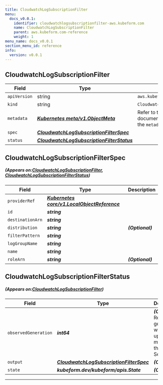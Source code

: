```yaml
---
title: CloudwatchLogSubscriptionFilter
menu:
  docs_v0.0.1:
    identifier: cloudwatchlogsubscriptionfilter-aws.kubeform.com
    name: CloudwatchLogSubscriptionFilter
    parent: aws.kubeform.com-reference
    weight: 1
menu_name: docs_v0.0.1
section_menu_id: reference
info:
  version: v0.0.1
---
```


## CloudwatchLogSubscriptionFilter
| Field | Type | Description |
| ------ | ----- | ----------- |
| `apiVersion` | string | `aws.kubeform.com/v1alpha1` |
|    `kind` | string | `CloudwatchLogSubscriptionFilter` |
| `metadata` | ***[Kubernetes meta/v1.ObjectMeta](https://kubernetes.io/docs/reference/generated/kubernetes-api/v1.13/#objectmeta-v1-meta)***|Refer to the Kubernetes API documentation for the fields of the `metadata` field.|
| `spec` | ***[CloudwatchLogSubscriptionFilterSpec](#CloudwatchLogSubscriptionFilterSpec)***||
| `status` | ***[CloudwatchLogSubscriptionFilterStatus](#CloudwatchLogSubscriptionFilterStatus)***||
## CloudwatchLogSubscriptionFilterSpec
##### (Appears on:[CloudwatchLogSubscriptionFilter](#CloudwatchLogSubscriptionFilter), [CloudwatchLogSubscriptionFilterStatus](#CloudwatchLogSubscriptionFilterStatus))
| Field | Type | Description |
| ------ | ----- | ----------- |
| `providerRef` | ***[Kubernetes core/v1.LocalObjectReference](https://kubernetes.io/docs/reference/generated/kubernetes-api/v1.13/#localobjectreference-v1-core)***||
| `id` | ***string***||
| `destinationArn` | ***string***||
| `distribution` | ***string***| ***(Optional)*** |
| `filterPattern` | ***string***||
| `logGroupName` | ***string***||
| `name` | ***string***||
| `roleArn` | ***string***| ***(Optional)*** |
## CloudwatchLogSubscriptionFilterStatus
##### (Appears on:[CloudwatchLogSubscriptionFilter](#CloudwatchLogSubscriptionFilter))
| Field | Type | Description |
| ------ | ----- | ----------- |
| `observedGeneration` | ***int64***| ***(Optional)*** Resource generation, which is updated on mutation by the API Server.|
| `output` | ***[CloudwatchLogSubscriptionFilterSpec](#CloudwatchLogSubscriptionFilterSpec)***| ***(Optional)*** |
| `state` | ***kubeform.dev/kubeform/apis.State***| ***(Optional)*** |
---
